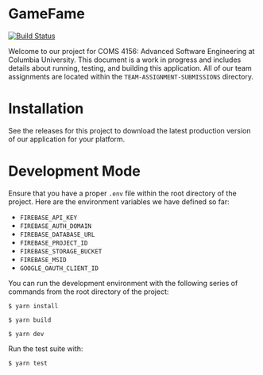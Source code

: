 # **GameFame**

[![Build Status](https://travis-ci.com/alekzieba/game-fame.svg?token=yqqaA7mpgDZTSHs8o8Cz&branch=master)](https://travis-ci.com/alekzieba/game-fame)

Welcome to our project for COMS 4156: Advanced Software Engineering at
Columbia University. This document is a work in progress and includes details
about running, testing, and building this application. All of our team assignments
are located within the `TEAM-ASSIGNMENT-SUBMISSIONS` directory.

# Installation

See the releases for this project to download the latest production version
of our application for your platform.

# Development Mode

Ensure that you have a proper `.env` file within the root directory of the
project. Here are the environment variables we have defined so far:

- `FIREBASE_API_KEY`
- `FIREBASE_AUTH_DOMAIN`
- `FIREBASE_DATABASE_URL`
- `FIREBASE_PROJECT_ID`
- `FIREBASE_STORAGE_BUCKET`
- `FIREBASE_MSID`
- `GOOGLE_OAUTH_CLIENT_ID`

You can run the development environment with the following series
of commands from the root directory of the project:

`$ yarn install`

`$ yarn build`

`$ yarn dev`

Run the test suite with:

`$ yarn test`

